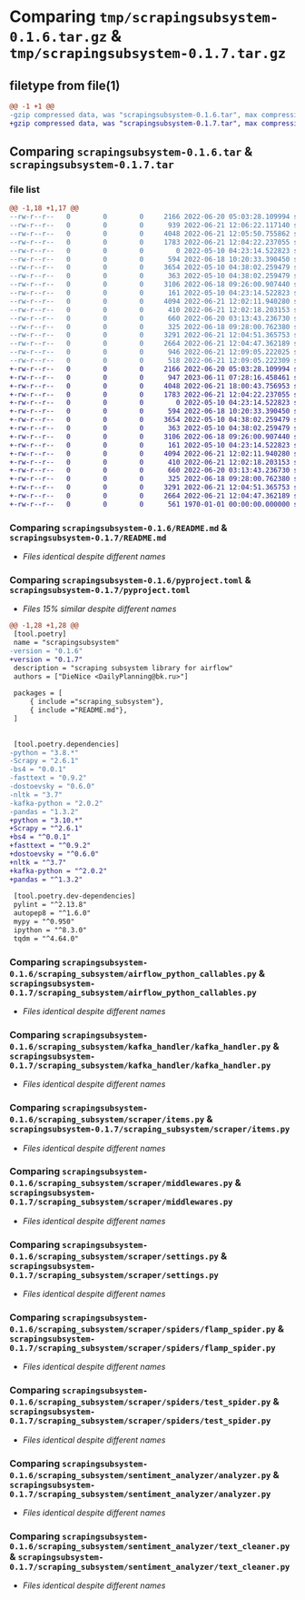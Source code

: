 # Comparing `tmp/scrapingsubsystem-0.1.6.tar.gz` & `tmp/scrapingsubsystem-0.1.7.tar.gz`

## filetype from file(1)

```diff
@@ -1 +1 @@
-gzip compressed data, was "scrapingsubsystem-0.1.6.tar", max compression
+gzip compressed data, was "scrapingsubsystem-0.1.7.tar", max compression
```

## Comparing `scrapingsubsystem-0.1.6.tar` & `scrapingsubsystem-0.1.7.tar`

### file list

```diff
@@ -1,18 +1,17 @@
--rw-r--r--   0        0        0     2166 2022-06-20 05:03:28.109994 scrapingsubsystem-0.1.6/README.md
--rw-r--r--   0        0        0      939 2022-06-21 12:06:22.117140 scrapingsubsystem-0.1.6/pyproject.toml
--rw-r--r--   0        0        0     4048 2022-06-21 12:05:50.755862 scrapingsubsystem-0.1.6/scraping_subsystem/airflow_python_callables.py
--rw-r--r--   0        0        0     1783 2022-06-21 12:04:22.237055 scrapingsubsystem-0.1.6/scraping_subsystem/kafka_handler/kafka_handler.py
--rw-r--r--   0        0        0        0 2022-05-10 04:23:14.522823 scrapingsubsystem-0.1.6/scraping_subsystem/scraper/__init__.py
--rw-r--r--   0        0        0      594 2022-06-18 10:20:33.390450 scrapingsubsystem-0.1.6/scraping_subsystem/scraper/items.py
--rw-r--r--   0        0        0     3654 2022-05-10 04:38:02.259479 scrapingsubsystem-0.1.6/scraping_subsystem/scraper/middlewares.py
--rw-r--r--   0        0        0      363 2022-05-10 04:38:02.259479 scrapingsubsystem-0.1.6/scraping_subsystem/scraper/pipelines.py
--rw-r--r--   0        0        0     3106 2022-06-18 09:26:00.907440 scrapingsubsystem-0.1.6/scraping_subsystem/scraper/settings.py
--rw-r--r--   0        0        0      161 2022-05-10 04:23:14.522823 scrapingsubsystem-0.1.6/scraping_subsystem/scraper/spiders/__init__.py
--rw-r--r--   0        0        0     4094 2022-06-21 12:02:11.940280 scrapingsubsystem-0.1.6/scraping_subsystem/scraper/spiders/flamp_spider.py
--rw-r--r--   0        0        0      410 2022-06-21 12:02:18.203153 scrapingsubsystem-0.1.6/scraping_subsystem/scraper/spiders/generator_start_urls.py
--rw-r--r--   0        0        0      660 2022-06-20 03:13:43.236730 scrapingsubsystem-0.1.6/scraping_subsystem/scraper/spiders/test_spider.py
--rw-r--r--   0        0        0      325 2022-06-18 09:28:00.762380 scrapingsubsystem-0.1.6/scraping_subsystem/scrapy.cfg
--rw-r--r--   0        0        0     3291 2022-06-21 12:04:51.365753 scrapingsubsystem-0.1.6/scraping_subsystem/sentiment_analyzer/analyzer.py
--rw-r--r--   0        0        0     2664 2022-06-21 12:04:47.362189 scrapingsubsystem-0.1.6/scraping_subsystem/sentiment_analyzer/text_cleaner.py
--rw-r--r--   0        0        0      946 2022-06-21 12:09:05.222025 scrapingsubsystem-0.1.6/setup.py
--rw-r--r--   0        0        0      518 2022-06-21 12:09:05.222309 scrapingsubsystem-0.1.6/PKG-INFO
+-rw-r--r--   0        0        0     2166 2022-06-20 05:03:28.109994 scrapingsubsystem-0.1.7/README.md
+-rw-r--r--   0        0        0      947 2023-06-11 07:28:16.458461 scrapingsubsystem-0.1.7/pyproject.toml
+-rw-r--r--   0        0        0     4048 2022-06-21 18:00:43.756953 scrapingsubsystem-0.1.7/scraping_subsystem/airflow_python_callables.py
+-rw-r--r--   0        0        0     1783 2022-06-21 12:04:22.237055 scrapingsubsystem-0.1.7/scraping_subsystem/kafka_handler/kafka_handler.py
+-rw-r--r--   0        0        0        0 2022-05-10 04:23:14.522823 scrapingsubsystem-0.1.7/scraping_subsystem/scraper/__init__.py
+-rw-r--r--   0        0        0      594 2022-06-18 10:20:33.390450 scrapingsubsystem-0.1.7/scraping_subsystem/scraper/items.py
+-rw-r--r--   0        0        0     3654 2022-05-10 04:38:02.259479 scrapingsubsystem-0.1.7/scraping_subsystem/scraper/middlewares.py
+-rw-r--r--   0        0        0      363 2022-05-10 04:38:02.259479 scrapingsubsystem-0.1.7/scraping_subsystem/scraper/pipelines.py
+-rw-r--r--   0        0        0     3106 2022-06-18 09:26:00.907440 scrapingsubsystem-0.1.7/scraping_subsystem/scraper/settings.py
+-rw-r--r--   0        0        0      161 2022-05-10 04:23:14.522823 scrapingsubsystem-0.1.7/scraping_subsystem/scraper/spiders/__init__.py
+-rw-r--r--   0        0        0     4094 2022-06-21 12:02:11.940280 scrapingsubsystem-0.1.7/scraping_subsystem/scraper/spiders/flamp_spider.py
+-rw-r--r--   0        0        0      410 2022-06-21 12:02:18.203153 scrapingsubsystem-0.1.7/scraping_subsystem/scraper/spiders/generator_start_urls.py
+-rw-r--r--   0        0        0      660 2022-06-20 03:13:43.236730 scrapingsubsystem-0.1.7/scraping_subsystem/scraper/spiders/test_spider.py
+-rw-r--r--   0        0        0      325 2022-06-18 09:28:00.762380 scrapingsubsystem-0.1.7/scraping_subsystem/scrapy.cfg
+-rw-r--r--   0        0        0     3291 2022-06-21 12:04:51.365753 scrapingsubsystem-0.1.7/scraping_subsystem/sentiment_analyzer/analyzer.py
+-rw-r--r--   0        0        0     2664 2022-06-21 12:04:47.362189 scrapingsubsystem-0.1.7/scraping_subsystem/sentiment_analyzer/text_cleaner.py
+-rw-r--r--   0        0        0      561 1970-01-01 00:00:00.000000 scrapingsubsystem-0.1.7/PKG-INFO
```

### Comparing `scrapingsubsystem-0.1.6/README.md` & `scrapingsubsystem-0.1.7/README.md`

 * *Files identical despite different names*

### Comparing `scrapingsubsystem-0.1.6/pyproject.toml` & `scrapingsubsystem-0.1.7/pyproject.toml`

 * *Files 15% similar despite different names*

```diff
@@ -1,28 +1,28 @@
 [tool.poetry]
 name = "scrapingsubsystem"
-version = "0.1.6"
+version = "0.1.7"
 description = "scraping subsystem library for airflow"
 authors = ["DieNice <DailyPlanning@bk.ru>"]
 
 packages = [
     { include ="scraping_subsystem"},
     { include ="README.md"},
 ]
 
 
 [tool.poetry.dependencies]
-python = "3.8.*"
-Scrapy = "2.6.1"
-bs4 = "0.0.1"
-fasttext = "0.9.2"
-dostoevsky = "0.6.0"
-nltk = "3.7"
-kafka-python = "2.0.2"
-pandas = "1.3.2"
+python = "3.10.*"
+Scrapy = "^2.6.1"
+bs4 = "^0.0.1"
+fasttext = "^0.9.2"
+dostoevsky = "^0.6.0"
+nltk = "^3.7"
+kafka-python = "^2.0.2"
+pandas = "^1.3.2"
 
 [tool.poetry.dev-dependencies]
 pylint = "^2.13.8"
 autopep8 = "^1.6.0"
 mypy = "^0.950"
 ipython = "^8.3.0"
 tqdm = "^4.64.0"
```

### Comparing `scrapingsubsystem-0.1.6/scraping_subsystem/airflow_python_callables.py` & `scrapingsubsystem-0.1.7/scraping_subsystem/airflow_python_callables.py`

 * *Files identical despite different names*

### Comparing `scrapingsubsystem-0.1.6/scraping_subsystem/kafka_handler/kafka_handler.py` & `scrapingsubsystem-0.1.7/scraping_subsystem/kafka_handler/kafka_handler.py`

 * *Files identical despite different names*

### Comparing `scrapingsubsystem-0.1.6/scraping_subsystem/scraper/items.py` & `scrapingsubsystem-0.1.7/scraping_subsystem/scraper/items.py`

 * *Files identical despite different names*

### Comparing `scrapingsubsystem-0.1.6/scraping_subsystem/scraper/middlewares.py` & `scrapingsubsystem-0.1.7/scraping_subsystem/scraper/middlewares.py`

 * *Files identical despite different names*

### Comparing `scrapingsubsystem-0.1.6/scraping_subsystem/scraper/settings.py` & `scrapingsubsystem-0.1.7/scraping_subsystem/scraper/settings.py`

 * *Files identical despite different names*

### Comparing `scrapingsubsystem-0.1.6/scraping_subsystem/scraper/spiders/flamp_spider.py` & `scrapingsubsystem-0.1.7/scraping_subsystem/scraper/spiders/flamp_spider.py`

 * *Files identical despite different names*

### Comparing `scrapingsubsystem-0.1.6/scraping_subsystem/scraper/spiders/test_spider.py` & `scrapingsubsystem-0.1.7/scraping_subsystem/scraper/spiders/test_spider.py`

 * *Files identical despite different names*

### Comparing `scrapingsubsystem-0.1.6/scraping_subsystem/sentiment_analyzer/analyzer.py` & `scrapingsubsystem-0.1.7/scraping_subsystem/sentiment_analyzer/analyzer.py`

 * *Files identical despite different names*

### Comparing `scrapingsubsystem-0.1.6/scraping_subsystem/sentiment_analyzer/text_cleaner.py` & `scrapingsubsystem-0.1.7/scraping_subsystem/sentiment_analyzer/text_cleaner.py`

 * *Files identical despite different names*

